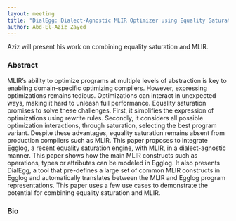 ```yaml
---
layout: meeting
title: "DialEgg: Dialect-Agnostic MLIR Optimizer using Equality Saturation with Egglog"
author: Abd-El-Aziz Zayed
---
```


Aziz will present his work on combining equality saturation and MLIR.

### Abstract

MLIR’s ability to optimize programs at multiple levels of abstraction is key to enabling domain-specific optimizing compilers. However, expressing optimizations remains tedious. Optimizations can interact in unexpected ways, making it hard to unleash full performance. Equality saturation promises to solve these challenges. First, it simplifies the expression of optimizations using rewrite rules. Secondly, it considers all possible optimization interactions, through saturation, selecting the best program variant. Despite these advantages, equality saturation remains absent from production compilers such as MLIR. This paper proposes to integrate Egglog, a recent equality saturation engine, with MLIR, in a dialect-agnostic manner. This paper shows how the main MLIR constructs such as operations, types or attributes can be modeled in Egglog. It also presents DialEgg, a tool that pre-defines a large set of common MLIR constructs in Egglog and automatically translates between the MLIR and Egglog program representations. This paper uses a few use cases to demonstrate the potential for combining equality saturation and MLIR.

### Bio


